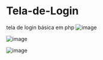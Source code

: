 # Tela-de-Login
tela de login básica em php
![image](https://user-images.githubusercontent.com/99916443/194452799-0ece7f2a-ca99-4f0a-9e6a-11d60790cd49.png)


![image](https://user-images.githubusercontent.com/99916443/194452834-43bac51a-286e-4205-9295-b4bd7421b2ff.png)


![image](https://user-images.githubusercontent.com/99916443/194452936-9202ee13-3aa7-4712-9e50-ae7e7f7a0f28.png)


